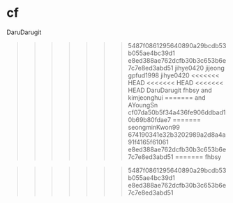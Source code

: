 # cf

DaruDarugit
>>>>>>> 5487f0861295640890a29bcdb53b055ae4bc39d1
>>>>>>> e8ed388ae762dcfb30b3c653b6e7c7e8ed3abd51
jihye0420
jijeong
gpfud1998
jihye0420
<<<<<<< HEAD
<<<<<<< HEAD
<<<<<<< HEAD
DaruDarugit
fhbsy
and kimjeonghui
=======
and AYoungSn
>>>>>>> cf07da50b5f34a436fe906ddbad10b69b80fdae7
=======
seongminKwon99
>>>>>>> 674190341e32b3202989a2d8a4a91f4165f61061
>>>>>>> e8ed388ae762dcfb30b3c653b6e7c7e8ed3abd51
=======
fhbsy

>>>>>>> 5487f0861295640890a29bcdb53b055ae4bc39d1
>>>>>>> e8ed388ae762dcfb30b3c653b6e7c7e8ed3abd51
